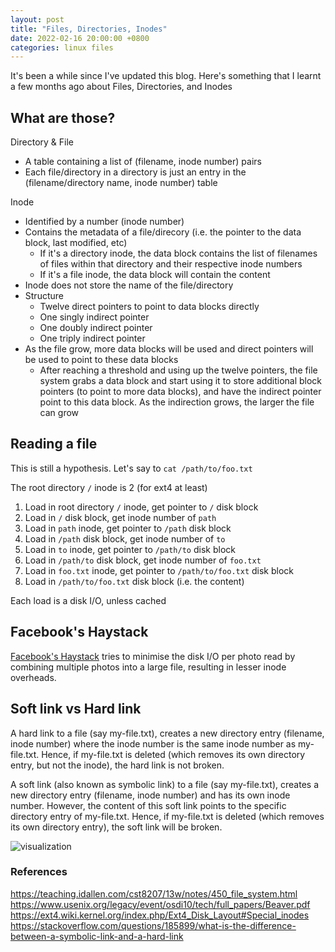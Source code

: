 ```yaml
---
layout: post
title: "Files, Directories, Inodes"
date: 2022-02-16 20:00:00 +0800
categories: linux files
---
```


It's been a while since I've updated this blog. Here's something that I learnt a few months ago about Files, Directories, and Inodes

## What are those?

Directory & File

- A table containing a list of (filename, inode number) pairs
- Each file/directory in a directory is just an entry in the (filename/directory name, inode number) table

Inode

- Identified by a number (inode number)
- Contains the metadata of a file/direcory (i.e. the pointer to the data block, last modified, etc)
  - If it's a directory inode, the data block contains the list of filenames of files within that directory and their respective inode numbers
  - If it's a file inode, the data block will contain the content
- Inode does not store the name of the file/directory
- Structure
  - Twelve direct pointers to point to data blocks directly
  - One singly indirect pointer
  - One doubly indirect pointer
  - One triply indirect pointer
- As the file grow, more data blocks will be used and direct pointers will be used to point to these data blocks
  - After reaching a threshold and using up the twelve pointers, the file system grabs a data block and start using it to store additional block pointers (to point to more data blocks), and have the indirect pointer point to this data block. As the indirection grows, the larger the file can grow

## Reading a file

This is still a hypothesis. Let's say to `cat /path/to/foo.txt`

The root directory `/` inode is 2 (for ext4 at least)

1. Load in root directory `/` inode, get pointer to `/` disk block
1. Load in `/` disk block, get inode number of `path`
1. Load in `path` inode, get pointer to `/path` disk block
1. Load in `/path` disk block, get inode number of `to`
1. Load in `to` inode, get pointer to `/path/to` disk block
1. Load in `/path/to` disk block, get inode number of `foo.txt`
1. Load in `foo.txt` inode, get pointer to `/path/to/foo.txt` disk block
1. Load in `/path/to/foo.txt` disk block (i.e. the content)

Each load is a disk I/O, unless cached

## Facebook's Haystack

[Facebook's Haystack](https://www.usenix.org/legacy/event/osdi10/tech/full_papers/Beaver.pdf) tries to minimise the disk I/O per photo read by combining multiple photos into a large file, resulting in lesser inode overheads.

## Soft link vs Hard link

A hard link to a file (say my-file.txt), creates a new directory entry (filename, inode number) where the inode number is the same inode number as my-file.txt. Hence, if my-file.txt is deleted (which removes its own directory entry, but not the inode), the hard link is not broken.

A soft link (also known as symbolic link) to a file (say my-file.txt), creates a new directory entry (filename, inode number) and has its own inode number. However, the content of this soft link points to the specific directory entry of my-file.txt. Hence, if my-file.txt is deleted (which removes its own directory entry), the soft link will be broken.

![visualization](https://i.stack.imgur.com/ka2ab.jpg)

### References

<https://teaching.idallen.com/cst8207/13w/notes/450_file_system.html>
<https://www.usenix.org/legacy/event/osdi10/tech/full_papers/Beaver.pdf>
<https://ext4.wiki.kernel.org/index.php/Ext4_Disk_Layout#Special_inodes>
<https://stackoverflow.com/questions/185899/what-is-the-difference-between-a-symbolic-link-and-a-hard-link>
